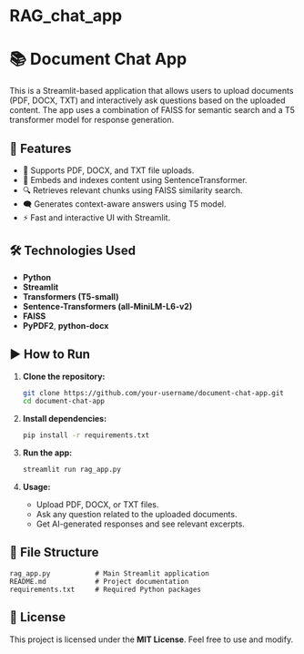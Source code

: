 # RAG_chat_app

# 📚 Document Chat App

This is a Streamlit-based application that allows users to upload documents (PDF, DOCX, TXT) and interactively ask questions based on the uploaded content. The app uses a combination of FAISS for semantic search and a T5 transformer model for response generation.

## 🔧 Features

* 📄 Supports PDF, DOCX, and TXT file uploads.
* 🧠 Embeds and indexes content using SentenceTransformer.
* 🔍 Retrieves relevant chunks using FAISS similarity search.
* 🗨️ Generates context-aware answers using T5 model.
* ⚡ Fast and interactive UI with Streamlit.

## 🛠️ Technologies Used

* **Python**
* **Streamlit**
* **Transformers (T5-small)**
* **Sentence-Transformers (all-MiniLM-L6-v2)**
* **FAISS**
* **PyPDF2**, **python-docx**

## ▶️ How to Run

1. **Clone the repository:**

   ```bash
   git clone https://github.com/your-username/document-chat-app.git
   cd document-chat-app
   ```

2. **Install dependencies:**

   ```bash
   pip install -r requirements.txt
   ```

3. **Run the app:**

   ```bash
   streamlit run rag_app.py
   ```

4. **Usage:**

   * Upload PDF, DOCX, or TXT files.
   * Ask any question related to the uploaded documents.
   * Get AI-generated responses and see relevant excerpts.

## 📂 File Structure

```
rag_app.py           # Main Streamlit application
README.md            # Project documentation
requirements.txt     # Required Python packages
```

## 📄 License

This project is licensed under the **MIT License**. Feel free to use and modify.

